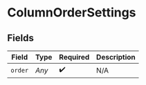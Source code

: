 # ColumnOrderSettings


## Fields

| Field              | Type               | Required           | Description        |
| ------------------ | ------------------ | ------------------ | ------------------ |
| `order`            | *Any*              | :heavy_check_mark: | N/A                |